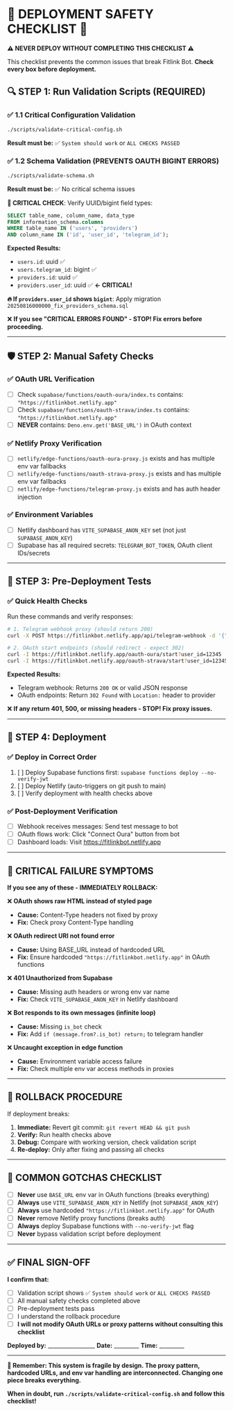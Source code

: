 # 🚨 DEPLOYMENT SAFETY CHECKLIST 🚨

**⚠️ NEVER DEPLOY WITHOUT COMPLETING THIS CHECKLIST ⚠️**

This checklist prevents the common issues that break Fitlink Bot. **Check every box before deployment.**

## 🔍 **STEP 1: Run Validation Scripts (REQUIRED)**

### ✅ **1.1 Critical Configuration Validation**
```bash
./scripts/validate-critical-config.sh
```
**Result must be:** ✅ `System should work` or `ALL CHECKS PASSED`

### ✅ **1.2 Schema Validation (PREVENTS OAUTH BIGINT ERRORS)**
```bash
./scripts/validate-schema.sh
```
**Result must be:** ✅ No critical schema issues

**🚨 CRITICAL CHECK**: Verify UUID/bigint field types:
```sql
SELECT table_name, column_name, data_type 
FROM information_schema.columns 
WHERE table_name IN ('users', 'providers') 
AND column_name IN ('id', 'user_id', 'telegram_id');
```

**Expected Results:**
- `users.id`: uuid ✅
- `users.telegram_id`: bigint ✅  
- `providers.id`: uuid ✅
- `providers.user_id`: uuid ✅ **← CRITICAL!**

**🔥 If `providers.user_id` shows `bigint`**: Apply migration `20250816000000_fix_providers_schema.sql`

❌ **If you see "CRITICAL ERRORS FOUND" - STOP! Fix errors before proceeding.**

---

## 🛡️ **STEP 2: Manual Safety Checks**

### ✅ **OAuth URL Verification**
- [ ] Check `supabase/functions/oauth-oura/index.ts` contains: `"https://fitlinkbot.netlify.app"`
- [ ] Check `supabase/functions/oauth-strava/index.ts` contains: `"https://fitlinkbot.netlify.app"`
- [ ] **NEVER** contains: `Deno.env.get('BASE_URL')` in OAuth context

### ✅ **Netlify Proxy Verification** 
- [ ] `netlify/edge-functions/oauth-oura-proxy.js` exists and has multiple env var fallbacks
- [ ] `netlify/edge-functions/oauth-strava-proxy.js` exists and has multiple env var fallbacks
- [ ] `netlify/edge-functions/telegram-proxy.js` exists and has auth header injection

### ✅ **Environment Variables**
- [ ] Netlify dashboard has `VITE_SUPABASE_ANON_KEY` set (not just `SUPABASE_ANON_KEY`)
- [ ] Supabase has all required secrets: `TELEGRAM_BOT_TOKEN`, OAuth client IDs/secrets

---

## 🧪 **STEP 3: Pre-Deployment Tests**

### ✅ **Quick Health Checks**
Run these commands and verify responses:

```bash
# 1. Telegram webhook proxy (should return 200)
curl -X POST https://fitlinkbot.netlify.app/api/telegram-webhook -d '{"test":1}'

# 2. OAuth start endpoints (should redirect - expect 302)
curl -I https://fitlinkbot.netlify.app/oauth-oura/start?user_id=12345
curl -I https://fitlinkbot.netlify.app/oauth-strava/start?user_id=12345
```

**Expected Results:**
- Telegram webhook: Returns `200 OK` or valid JSON response
- OAuth endpoints: Return `302 Found` with `Location:` header to provider

❌ **If any return 401, 500, or missing headers - STOP! Fix proxy issues.**

---

## 🚀 **STEP 4: Deployment**

### ✅ **Deploy in Correct Order**
1. [ ] Deploy Supabase functions first: `supabase functions deploy --no-verify-jwt`
2. [ ] Deploy Netlify (auto-triggers on git push to main)
3. [ ] Verify deployment with health checks above

### ✅ **Post-Deployment Verification**
- [ ] Webhook receives messages: Send test message to bot
- [ ] OAuth flows work: Click "Connect Oura" button from bot
- [ ] Dashboard loads: Visit https://fitlinkbot.netlify.app

---

## 🚨 **CRITICAL FAILURE SYMPTOMS**

**If you see any of these - IMMEDIATELY ROLLBACK:**

❌ **OAuth shows raw HTML instead of styled page**
- **Cause:** Content-Type headers not fixed by proxy
- **Fix:** Check proxy Content-Type handling

❌ **OAuth redirect URI not found error**  
- **Cause:** Using BASE_URL instead of hardcoded URL
- **Fix:** Ensure hardcoded `"https://fitlinkbot.netlify.app"` in OAuth functions

❌ **401 Unauthorized from Supabase**
- **Cause:** Missing auth headers or wrong env var name
- **Fix:** Check `VITE_SUPABASE_ANON_KEY` in Netlify dashboard

❌ **Bot responds to its own messages (infinite loop)**
- **Cause:** Missing `is_bot` check
- **Fix:** Add `if (message.from?.is_bot) return;` to telegram handler

❌ **Uncaught exception in edge function**
- **Cause:** Environment variable access failure
- **Fix:** Check multiple env var access methods in proxies

---

## 🔄 **ROLLBACK PROCEDURE**

If deployment breaks:

1. **Immediate:** Revert git commit: `git revert HEAD && git push`
2. **Verify:** Run health checks above
3. **Debug:** Compare with working version, check validation script
4. **Re-deploy:** Only after fixing and passing all checks

---

## 📝 **COMMON GOTCHAS CHECKLIST**

- [ ] **Never** use `BASE_URL` env var in OAuth functions (breaks everything)
- [ ] **Always** use `VITE_SUPABASE_ANON_KEY` in Netlify (not `SUPABASE_ANON_KEY`)
- [ ] **Always** use hardcoded `"https://fitlinkbot.netlify.app"` for OAuth
- [ ] **Never** remove Netlify proxy functions (breaks auth)
- [ ] **Always** deploy Supabase functions with `--no-verify-jwt` flag
- [ ] **Never** bypass validation script before deployment

---

## ✅ **FINAL SIGN-OFF**

**I confirm that:**
- [ ] Validation script shows ✅ `System should work` or `ALL CHECKS PASSED`
- [ ] All manual safety checks completed above
- [ ] Pre-deployment tests pass
- [ ] I understand the rollback procedure
- [ ] **I will not modify OAuth URLs or proxy patterns without consulting this checklist**

**Deployed by:** _________________ **Date:** _________ **Time:** _________

---

**🎯 Remember: This system is fragile by design. The proxy pattern, hardcoded URLs, and env var handling are interconnected. Changing one piece breaks everything.**

**When in doubt, run `./scripts/validate-critical-config.sh` and follow this checklist!**
